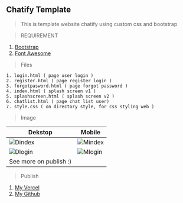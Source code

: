 ## Chatify Template
> This is template website chatify using custom css and bootstrap

> REQUIREMENT

1. [Bootstrap](https://getbootstrap.com/)
2. [Font Awesome](https://fontawesome.com/)

> Files
```
1. login.html ( page user login )
2. register.html ( page register login )
3. forgotpasword.html ( page forgot password )
4. index.html ( splash screen v1 )
5. splashscreen.html ( splash screen v2 )
6. chatlist.html ( page chat list user)
7. style.css ( on directory style, for css styling web )
```
> Image

| Dekstop  | Mobile |
| ----- | --- |
| ![Dindex](https://user-images.githubusercontent.com/49930719/111656633-4c55b500-883d-11eb-9d18-9bf6c22c34a1.PNG)   | ![Mindex](https://user-images.githubusercontent.com/49930719/111656880-81fa9e00-883d-11eb-8753-5f2086ac23f0.PNG)  |
| ![Dlogin](https://user-images.githubusercontent.com/49930719/111657148-bf5f2b80-883d-11eb-85bd-2ddfaf873d96.PNG) | ![Mlogin](https://user-images.githubusercontent.com/49930719/111657209-cc7c1a80-883d-11eb-8798-2cd537739ee0.PNG)  |
|See more on publish :) |

>Publish
1. [My Vercel](https://chatify-template.vercel.app/login.html)
2. [My Github](https://github.com/irvanswan/chatifyTemplate.git)
